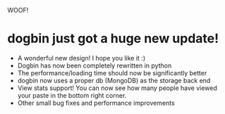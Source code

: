 WOOF!

# dogbin just got a huge new update!

* A wonderful new design! I hope you like it :)
* Dogbin has now been completely rewritten in python
* The performance/loading time should now be significantly better 
* dogbin now uses a proper db (MongoDB) as the storage back end
* View stats support! You can now see how many people have viewed your paste in the bottom right corner.
* Other small bug fixes and performance improvements